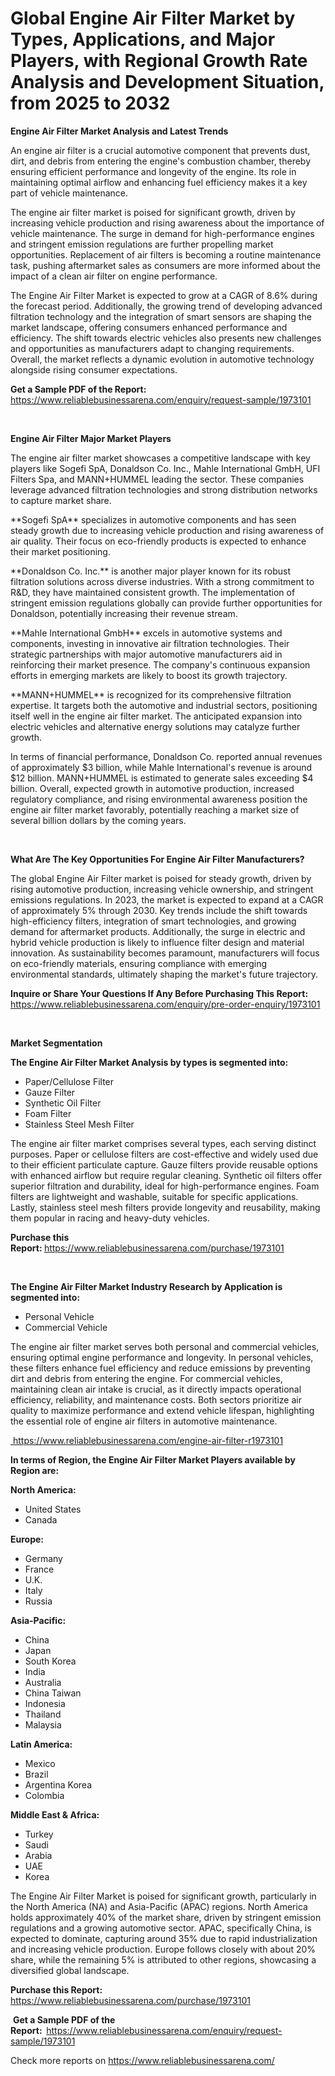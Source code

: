 <p><h1>Global Engine Air Filter Market by Types, Applications, and Major Players, with Regional Growth Rate Analysis and Development Situation, from 2025 to 2032</h1></p><p><strong>Engine Air Filter Market Analysis and Latest Trends</strong></p>
<p><p>An engine air filter is a crucial automotive component that prevents dust, dirt, and debris from entering the engine's combustion chamber, thereby ensuring efficient performance and longevity of the engine. Its role in maintaining optimal airflow and enhancing fuel efficiency makes it a key part of vehicle maintenance.</p><p>The engine air filter market is poised for significant growth, driven by increasing vehicle production and rising awareness about the importance of vehicle maintenance. The surge in demand for high-performance engines and stringent emission regulations are further propelling market opportunities. Replacement of air filters is becoming a routine maintenance task, pushing aftermarket sales as consumers are more informed about the impact of a clean air filter on engine performance.</p><p>The Engine Air Filter Market is expected to grow at a CAGR of 8.6% during the forecast period. Additionally, the growing trend of developing advanced filtration technology and the integration of smart sensors are shaping the market landscape, offering consumers enhanced performance and efficiency. The shift towards electric vehicles also presents new challenges and opportunities as manufacturers adapt to changing requirements. Overall, the market reflects a dynamic evolution in automotive technology alongside rising consumer expectations.</p></p>
<p><strong>Get a Sample PDF of the Report:&nbsp;</strong> <a href="https://www.reliablebusinessarena.com/enquiry/request-sample/1973101?utm_campaign=3021&utm_medium=2&utm_source=Github&utm_content=ia&utm_term=09042025&utm_id=engine-air-filter">https://www.reliablebusinessarena.com/enquiry/request-sample/1973101</a></p>
<p>&nbsp;</p>
<p><strong>Engine Air Filter Major Market Players</strong></p>
<p><p>The engine air filter market showcases a competitive landscape with key players like Sogefi SpA, Donaldson Co. Inc., Mahle International GmbH, UFI Filters Spa, and MANN+HUMMEL leading the sector. These companies leverage advanced filtration technologies and strong distribution networks to capture market share.</p><p>**Sogefi SpA** specializes in automotive components and has seen steady growth due to increasing vehicle production and rising awareness of air quality. Their focus on eco-friendly products is expected to enhance their market positioning.</p><p>**Donaldson Co. Inc.** is another major player known for its robust filtration solutions across diverse industries. With a strong commitment to R&D, they have maintained consistent growth. The implementation of stringent emission regulations globally can provide further opportunities for Donaldson, potentially increasing their revenue stream.</p><p>**Mahle International GmbH** excels in automotive systems and components, investing in innovative air filtration technologies. Their strategic partnerships with major automotive manufacturers aid in reinforcing their market presence. The company's continuous expansion efforts in emerging markets are likely to boost its growth trajectory.</p><p>**MANN+HUMMEL** is recognized for its comprehensive filtration expertise. It targets both the automotive and industrial sectors, positioning itself well in the engine air filter market. The anticipated expansion into electric vehicles and alternative energy solutions may catalyze further growth.</p><p>In terms of financial performance, Donaldson Co. reported annual revenues of approximately $3 billion, while Mahle International's revenue is around $12 billion. MANN+HUMMEL is estimated to generate sales exceeding $4 billion. Overall, expected growth in automotive production, increased regulatory compliance, and rising environmental awareness position the engine air filter market favorably, potentially reaching a market size of several billion dollars by the coming years.</p></p>
<p>&nbsp;</p>
<p><strong>What Are The Key Opportunities For Engine Air Filter Manufacturers?</strong></p>
<p><p>The global Engine Air Filter market is poised for steady growth, driven by rising automotive production, increasing vehicle ownership, and stringent emissions regulations. In 2023, the market is expected to expand at a CAGR of approximately 5% through 2030. Key trends include the shift towards high-efficiency filters, integration of smart technologies, and growing demand for aftermarket products. Additionally, the surge in electric and hybrid vehicle production is likely to influence filter design and material innovation. As sustainability becomes paramount, manufacturers will focus on eco-friendly materials, ensuring compliance with emerging environmental standards, ultimately shaping the market's future trajectory.</p></p>
<p><strong>Inquire or Share Your Questions If Any Before Purchasing This Report:</strong> <a href="https://www.reliablebusinessarena.com/enquiry/pre-order-enquiry/1973101?utm_campaign=3021&utm_medium=2&utm_source=Github&utm_content=ia&utm_term=09042025&utm_id=engine-air-filter">https://www.reliablebusinessarena.com/enquiry/pre-order-enquiry/1973101</a></p>
<p>&nbsp;</p>
<p><strong>Market Segmentation</strong></p>
<p><strong>The Engine Air Filter Market Analysis by types is segmented into:</strong></p>
<p><ul><li>Paper/Cellulose Filter</li><li>Gauze Filter</li><li>Synthetic Oil Filter</li><li>Foam Filter</li><li>Stainless Steel Mesh Filter</li></ul></p>
<p><p>The engine air filter market comprises several types, each serving distinct purposes. Paper or cellulose filters are cost-effective and widely used due to their efficient particulate capture. Gauze filters provide reusable options with enhanced airflow but require regular cleaning. Synthetic oil filters offer superior filtration and durability, ideal for high-performance engines. Foam filters are lightweight and washable, suitable for specific applications. Lastly, stainless steel mesh filters provide longevity and reusability, making them popular in racing and heavy-duty vehicles.</p></p>
<p><strong>Purchase this Report:&nbsp;</strong><a href="https://www.reliablebusinessarena.com/purchase/1973101?utm_campaign=3021&utm_medium=2&utm_source=Github&utm_content=ia&utm_term=09042025&utm_id=engine-air-filter">https://www.reliablebusinessarena.com/purchase/1973101</a></p>
<p>&nbsp;</p>
<p><strong>The Engine Air Filter Market Industry Research by Application is segmented into:</strong></p>
<p><ul><li>Personal Vehicle</li><li>Commercial Vehicle</li></ul></p>
<p><p>The engine air filter market serves both personal and commercial vehicles, ensuring optimal engine performance and longevity. In personal vehicles, these filters enhance fuel efficiency and reduce emissions by preventing dirt and debris from entering the engine. For commercial vehicles, maintaining clean air intake is crucial, as it directly impacts operational efficiency, reliability, and maintenance costs. Both sectors prioritize air quality to maximize performance and extend vehicle lifespan, highlighting the essential role of engine air filters in automotive maintenance.</p></p>
<p><a href="https://www.reliablebusinessarena.com/engine-air-filter-r1973101?utm_campaign=3021&utm_medium=2&utm_source=Github&utm_content=ia&utm_term=09042025&utm_id=engine-air-filter">&nbsp;https://www.reliablebusinessarena.com/engine-air-filter-r1973101</a></p>
<p><strong>In terms of Region, the Engine Air Filter Market Players available by Region are:</strong></p>
<p>
    <p> <strong> North America: </strong>
        <ul>
            <li>United States</li>
            <li>Canada</li>
        </ul>
        </p> 
    <p> <strong> Europe: </strong>
        <ul>
            <li>Germany</li>
            <li>France</li>
            <li>U.K.</li>
            <li>Italy</li>
            <li>Russia</li>
        </ul>
        </p> 
    <p> <strong> Asia-Pacific: </strong>
        <ul>
            <li>China</li>
            <li>Japan</li>
            <li>South Korea</li>
            <li>India</li>
            <li>Australia</li>
            <li>China Taiwan</li>
            <li>Indonesia</li>
            <li>Thailand</li>
            <li>Malaysia</li>
        </ul>
        </p> 
    <p> <strong> Latin America: </strong>
        <ul>
            <li>Mexico</li>
            <li>Brazil</li>
            <li>Argentina Korea</li>
            <li>Colombia</li>
        </ul>
        </p> 
    <p> <strong> Middle East & Africa: </strong>
        <ul>
            <li>Turkey</li>
            <li>Saudi</li>
            <li>Arabia</li>
            <li>UAE</li>
            <li>Korea</li>
        </ul>
    </p>
    </p>
<p><p>The Engine Air Filter Market is poised for significant growth, particularly in the North America (NA) and Asia-Pacific (APAC) regions. North America holds approximately 40% of the market share, driven by stringent emission regulations and a growing automotive sector. APAC, specifically China, is expected to dominate, capturing around 35% due to rapid industrialization and increasing vehicle production. Europe follows closely with about 20% share, while the remaining 5% is attributed to other regions, showcasing a diversified global landscape.</p></p>
<p><strong>Purchase this Report: </strong><a href="https://www.reliablebusinessarena.com/purchase/1973101?utm_campaign=3021&utm_medium=2&utm_source=Github&utm_content=ia&utm_term=09042025&utm_id=engine-air-filter">https://www.reliablebusinessarena.com/purchase/1973101</a></p>
<p>&nbsp;<strong>Get a Sample PDF of the Report:&nbsp;&nbsp;</strong><a href="https://www.reliablebusinessarena.com/enquiry/request-sample/1973101?utm_campaign=3021&utm_medium=2&utm_source=Github&utm_content=ia&utm_term=09042025&utm_id=engine-air-filter">https://www.reliablebusinessarena.com/enquiry/request-sample/1973101</a></p>
<p><strong></strong></p>
<p>Check more reports on <a href="https://www.reliablebusinessarena.com/?utm_campaign=3021&utm_medium=2&utm_source=Github&utm_content=ia&utm_term=09042025&utm_id=engine-air-filter">https://www.reliablebusinessarena.com/</a></p>